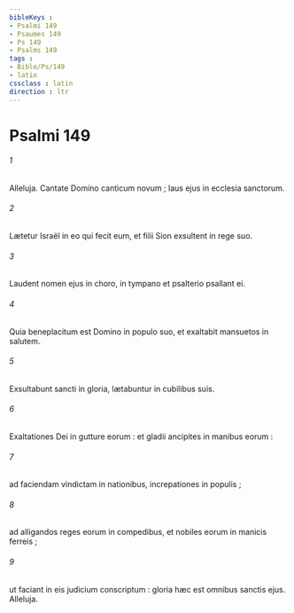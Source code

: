 ```yaml
---
bibleKeys : 
- Psalmi 149
- Psaumes 149
- Ps 149
- Psalms 149
tags : 
- Bible/Ps/149
- latin
cssclass : latin
direction : ltr
---
```


# Psalmi 149

###### 1
Alleluja. Cantate Domino canticum novum ; laus ejus in ecclesia sanctorum.
###### 2
Lætetur Israël in eo qui fecit eum, et filii Sion exsultent in rege suo.
###### 3
Laudent nomen ejus in choro, in tympano et psalterio psallant ei.
###### 4
Quia beneplacitum est Domino in populo suo, et exaltabit mansuetos in salutem.
###### 5
Exsultabunt sancti in gloria, lætabuntur in cubilibus suis.
###### 6
Exaltationes Dei in gutture eorum : et gladii ancipites in manibus eorum :
###### 7
ad faciendam vindictam in nationibus, increpationes in populis ;
###### 8
ad alligandos reges eorum in compedibus, et nobiles eorum in manicis ferreis ;
###### 9
ut faciant in eis judicium conscriptum : gloria hæc est omnibus sanctis ejus. Alleluja.
